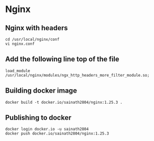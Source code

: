 # Nginx
## Nginx with headers
```
cd /usr/local/nginx/conf
vi nginx.conf
```
## Add the following line top of the file
```
load_module /usr/local/nginx/modules/ngx_http_headers_more_filter_module.so;
```
## Building docker image
```
docker build -t docker.io/sainath2804/nginx:1.25.3 .
```
## Publishing to docker
```
docker login docker.io -u sainath2804
docker push docker.io/sainath2804/nginx:1.25.3
```
